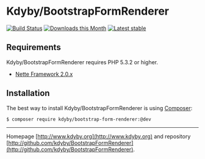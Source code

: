 Kdyby/BootstrapFormRenderer
======

[![Build Status](https://travis-ci.org/Kdyby/BootstrapFormRenderer.svg?branch=master)](https://travis-ci.org/Kdyby/BootstrapFormRenderer)
[![Downloads this Month](https://img.shields.io/packagist/dm/Kdyby/BootstrapFormRenderer.svg)](https://packagist.org/packages/Kdyby/BootstrapFormRenderer)
[![Latest stable](https://img.shields.io/packagist/v/Kdyby/BootstrapFormRenderer.svg)](https://packagist.org/packages/Kdyby/BootstrapFormRenderer)


Requirements
------------

Kdyby/BootstrapFormRenderer requires PHP 5.3.2 or higher.

- [Nette Framework 2.0.x](https://github.com/nette/nette)


Installation
------------

The best way to install Kdyby/BootstrapFormRenderer is using  [Composer](http://getcomposer.org/):

```sh
$ composer require kdyby/bootstrap-form-renderer:@dev
```


-----

Homepage [http://www.kdyby.org](http://www.kdyby.org) and repository [http://github.com/kdyby/BootstrapFormRenderer](http://github.com/kdyby/BootstrapFormRenderer).
